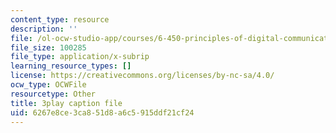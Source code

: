 ```yaml
---
content_type: resource
description: ''
file: /ol-ocw-studio-app/courses/6-450-principles-of-digital-communications-i-fall-2006/6267e8ce3ca851d8a6c5915ddf21cf24_IgN5JQSh8w4.vtt
file_size: 100285
file_type: application/x-subrip
learning_resource_types: []
license: https://creativecommons.org/licenses/by-nc-sa/4.0/
ocw_type: OCWFile
resourcetype: Other
title: 3play caption file
uid: 6267e8ce-3ca8-51d8-a6c5-915ddf21cf24
---
```

